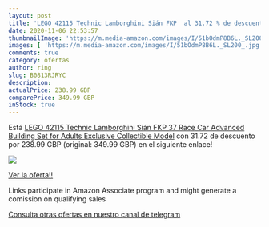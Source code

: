 ```yaml
---
layout: post
title: 'LEGO 42115 Technic Lamborghini Sián FKP  al 31.72 % de descuento'
date: 2020-11-06 22:53:57
thumbnailImage: 'https://m.media-amazon.com/images/I/51bOdmP8B6L._SL200_.jpg'
images: [ 'https://m.media-amazon.com/images/I/51bOdmP8B6L._SL200_.jpg' ]
comments: true
category: ofertas
author: ring
slug: B0813RJRYC
description:
actualPrice: 238.99 GBP
comparePrice: 349.99 GBP
inStock: true
---
```


Está [LEGO 42115 Technic Lamborghini Sián FKP 37 Race Car  Advanced Building Set for Adults  Exclusive Collectible Model](https://www.amazon.co.uk/dp/B0813RJRYC/?tag=redken01-21) con 31.72 de descuento por 238.99 GBP (original: 349.99 GBP) en el siguiente enlace!

[![](https://m.media-amazon.com/images/I/51bOdmP8B6L._SL200_.jpg)](https://www.amazon.co.uk/dp/B0813RJRYC/?tag=redken01-21)

[Ver la oferta!!](https://www.amazon.co.uk/dp/B0813RJRYC/?tag=redken01-21)

Links participate in Amazon Associate program and might generate a comission on qualifying sales

[Consulta otras ofertas en nuestro canal de telegram](https://t.me/s/ofertas25)
